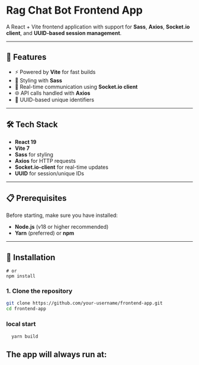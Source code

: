 # Rag Chat Bot  Frontend App

A React + Vite frontend application with support for **Sass**, **Axios**, **Socket.io client**, and **UUID-based session management**.  

---

## 🚀 Features
- ⚡ Powered by **Vite** for fast builds  
- 🎨 Styling with **Sass**  
- 🔌 Real-time communication using **Socket.io client**  
- 🌐 API calls handled with **Axios**  
- 🔑 UUID-based unique identifiers  

---

## 🛠️ Tech Stack
- **React 19**  
- **Vite 7**  
- **Sass** for styling  
- **Axios** for HTTP requests  
- **Socket.io-client** for real-time updates  
- **UUID** for session/unique IDs  

---

## 📋 Prerequisites
Before starting, make sure you have installed:
- **Node.js** (v18 or higher recommended)  
- **Yarn** (preferred) or **npm**  

---

## 🔧 Installation
``` yarn install
# or
npm install
```

### 1. Clone the repository
```bash
git clone https://github.com/your-username/frontend-app.git
cd frontend-app
```

### local start 
``` yarn dev
  yarn build
```
## The app will always run at:
```http://localhost:3000
```





